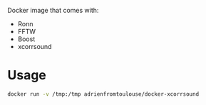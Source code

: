 Docker image that comes with:

- Ronn
- FFTW
- Boost
- xcorrsound


# Usage

```bash
docker run -v /tmp:/tmp adrienfromtoulouse/docker-xcorrsound
```
